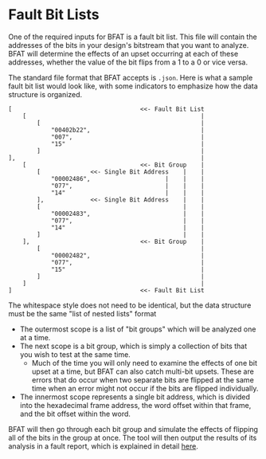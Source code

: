 # Fault Bit Lists

One of the required inputs for BFAT is a fault bit list. This file will contain the addresses of the bits in your design's bitstream that you want to analyze. BFAT will determine the effects of an upset occurring at each of these addresses, whether the value of the bit flips from a 1 to a 0 or vice versa.

The standard file format that BFAT accepts is `.json`. Here is what a sample fault bit list would look like, with some indicators to emphasize how the data structure is organized.

```
[                                    <<- Fault Bit List
    [                                                 |
        [                                             |
            "00402b22",                               |
            "007",                                    |
            "15"                                      |
        ]                                             |
],                                                    |
    [                                <<- Bit Group    |
        [              <<- Single Bit Address    |    |
            "00002486",                     |    |    |
            "077",                          |    |    |
            "14"                            |    |    |
        ],             <<- Single Bit Address    |    |
        [                                        |    |
            "00002483",                          |    |
            "077",                               |    |
            "14"                                 |    |
        ]                                        |    |
    ],                               <<- Bit Group    |
        [                                             |
            "00002482",                               |
            "077",                                    |
            "15"                                      |
        ]                                             |
    ]                                                 |
]                                    <<- Fault Bit List
```

The whitespace style does not need to be identical, but the data structure must be the same "list of nested lists" format
- The outermost scope is a list of "bit groups" which will be analyzed one at a time.
- The next scope is a bit group, which is simply a collection of bits that you wish to test at the same time.
    - Much of the time you will only need to examine the effects of one bit upset at a time, but BFAT can also catch multi-bit upsets. These are errors that do occur when two separate bits are flipped at the same time when an error might not occur if the bits are flipped individually.
- The innermost scope represents a single bit address, which is divided into the hexadecimal frame address, the word offset within that frame, and the bit offset within the word.

BFAT will then go through each bit group and simulate the effects of flipping all of the bits in the group at once. The tool will then output the results of its analysis in a fault report, which is explained in detail [here](fault_report.md).